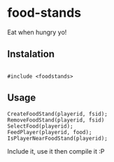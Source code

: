 # food-stands

Eat when hungry yo!

## Instalation

```pawn

#include <foodstands>

```

## Usage 

```pawn
CreateFoodStand(playerid, fsid);
RemoveFoodStand(playerid, fsid)
SelectFood(playerid);
FeedPlayer(playerid, food);
IsPlayerNearFoodStand(playerid);
```

Include it, use it then compile it :P
